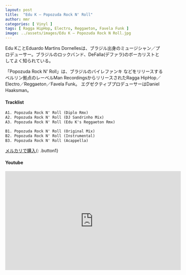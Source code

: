 ```yaml
---
layout: post
title:  "Edu K – Popozuda Rock N' Roll"
author: mmr
categories: [ Vinyl ]
tags: [ Ragga HipHop, Electro, Reggaeton, Favela Funk ]
image: ../assets/images/Edu K – Popozuda Rock N Roll.jpg
---
```


Edu KことEduardo Martins Dornellesは、ブラジル出身のミュージシャン／プロデューサー。ブラジルのロックバンド、DeFalla(デファラ)のボーカリストとしてよく知られている。

「Popozuda Rock N' Roll」は、ブラジルのバイレファンキ などをリリースするベルリン拠点のレーベルMan RecordingsからリリースされたRagga HipHop／Electro／Reggaeton／Favela Funk。
エグゼクティブプロデューサーはDaniel Haaksman。



#### Tracklist
```md
A1. Popozuda Rock N' Roll (Diplo Rmx)
A2. Popozuda Rock N' Roll (DJ Sandrinho Mix)
A3. Popozuda Rock N' Roll (Edu K's Reggaeton Rmx)

B1. Popozuda Rock N' Roll (Original Mix)
B2. Popozuda Rock N' Roll (Instrumental)
B3. Popozuda Rock N' Roll (Acappella)
```

[メルカリで購入](https://jp.mercari.com/item/m76702393308?afid=6142608987){: .button1}

#### Youtube
<iframe width="560" height="315" src="https://www.youtube.com/embed/BDkNozI4ywY?si=k1M5JB1Maytdvqi_" title="YouTube video player" frameborder="0" allow="accelerometer; autoplay; clipboard-write; encrypted-media; gyroscope; picture-in-picture; web-share" referrerpolicy="strict-origin-when-cross-origin" allowfullscreen></iframe>